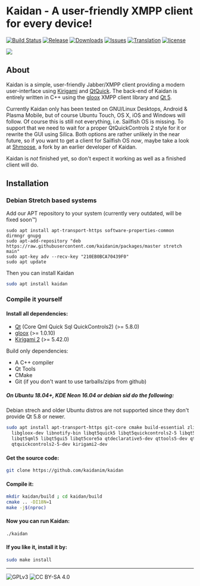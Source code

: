 # Kaidan - A user-friendly XMPP client for every device!

[![Build Status](https://travis-ci.org/KaidanIM/Kaidan.svg?branch=master)](https://travis-ci.org/KaidanIM/Kaidan)
[![Release](https://img.shields.io/github/release/kaidanim/kaidan.svg)](https://github.com/kaidanim/kaidan/releases)
[![Downloads](https://img.shields.io/github/downloads/kaidanim/kaidan/total.svg)](https://github.com/kaidanim/kaidan/releases)
[![Issues](https://img.shields.io/github/issues/kaidanim/kaidan.svg)](https://github.com/kaidanim/kaidan/issues)
[![Translation](https://hosted.weblate.org/widgets/kaidan/-/svg-badge.svg)](https://hosted.weblate.org/projects/kaidan/translations/)
[![license](https://img.shields.io/badge/License-GPLv3%2B%20%2F%20CC%20BY--SA%204.0-blue.svg)](https://raw.githubusercontent.com/kaidanim/kaidan/master/LICENSE)

![](https://user-images.githubusercontent.com/13557034/34342627-3f82443e-e9b6-11e7-9898-05205e9e9f9b.png)

## About

Kaidan is a simple, user-friendly Jabber/XMPP client providing a modern user-interface using
[Kirigami](https://techbase.kde.org/Kirigami) and [QtQuick](http://wiki.qt.io/Qt_Quick). The back-end of
Kaidan is entirely written in C++ using the [gloox](https://camaya.net/gloox/) XMPP client library and
[Qt 5](https://www.qt.io/).

Currently Kaidan only has been tested on GNU/Linux Desktops, Android & Plasma Mobile, but of course
Ubuntu Touch, OS X, iOS and Windows will follow. Of course this is still not everything, i.e. Sailfish OS
is missing. To support that we need to wait for a proper QtQuickControls 2 style for it or rewrite the GUI
using Silica. Both options are rather unlikely in the near future, so if you want to get a client for
Sailfish OS _now_, maybe take a look at [Shmoose](https://github.com/geobra/harbour-shmoose), a fork by an
earlier developer of Kaidan.

Kaidan is *not* finished yet, so don't expect it working as well as a finished client will do.

## Installation

### Debian Stretch based systems

Add our APT repository to your system (currently very outdated, will be fixed soon™)

```
sudo apt install apt-transport-https software-properties-common dirmngr gnupg
sudo apt-add-repository "deb https://raw.githubusercontent.com/kaidanim/packages/master stretch main"
sudo apt-key adv --recv-key "210EB0BCA70439F0"
sudo apt update
```

Then you can install Kaidan

```bash
sudo apt install kaidan
```

### Compile it yourself

#### Install all dependencies:
 * [Qt](http://doc.qt.io/qt-5/build-sources.html) (Core Qml Quick Sql QuickControls2) (>= 5.8.0)
 * [gloox](https://camaya.net/gloox/download/) (>= 1.0.10)
 * [Kirigami 2](https://phabricator.kde.org/source/kirigami/) (>= 5.42.0)

Build only dependencies:
 * A C++ compiler
 * Qt Tools
 * CMake
 * Git (if you don't want to use tarballs/zips from github)

##### On Ubuntu *18.04+*, KDE Neon 16.04 or debian *sid* do the following:

Debian strech and older Ubuntu distros are not supported since they don't provide Qt 5.8 or newer.

```bash
sudo apt install apt-transport-https git-core cmake build-essential zlib1g-dev \
  libgloox-dev libnotify-bin libqt5quick5 libqt5quickcontrols2-5 libqt5quickwidgets5 \
  libqt5qml5 libqt5gui5 libqt5core5a qtdeclarative5-dev qttools5-dev qt5-default \
  qtquickcontrols2-5-dev kirigami2-dev
```

#### Get the source code:

```bash
git clone https://github.com/kaidanim/kaidan
```

#### Compile it:

```bash
mkdir kaidan/build ; cd kaidan/build
cmake .. -DI18N=1
make -j$(nproc)
```

#### Now you can run Kaidan:

```bash
./kaidan
```

#### If you like it, install it by:

```bash
sudo make install
```

----

![GPLv3](https://www.gnu.org/graphics/gplv3-127x51.png)
![CC BY-SA 4.0](https://i.creativecommons.org/l/by-sa/4.0/88x31.png)
